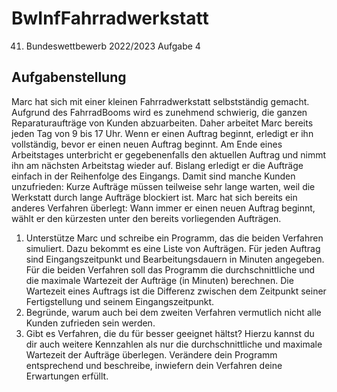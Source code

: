 # BwInfFahrradwerkstatt
41. Bundeswettbewerb 2022/2023 Aufgabe 4

## Aufgabenstellung
Marc hat sich mit einer kleinen Fahrradwerkstatt
selbstständig gemacht. Aufgrund des FahrradBooms wird es zunehmend schwierig, die ganzen
Reparaturaufträge von Kunden abzuarbeiten.
Daher arbeitet Marc bereits jeden Tag von 9 bis
17 Uhr. Wenn er einen Auftrag beginnt, erledigt
er ihn vollständig, bevor er einen neuen Auftrag
beginnt. Am Ende eines Arbeitstages unterbricht er
gegebenenfalls den aktuellen Auftrag und nimmt
ihn am nächsten Arbeitstag wieder auf.
Bislang erledigt er die Aufträge einfach in der Reihenfolge des Eingangs. Damit sind manche Kunden
unzufrieden: Kurze Aufträge müssen teilweise sehr
lange warten, weil die Werkstatt durch lange
Aufträge blockiert ist. Marc hat sich bereits ein
anderes Verfahren überlegt: Wann immer er einen
neuen Auftrag beginnt, wählt er den kürzesten
unter den bereits vorliegenden Aufträgen.

1) Unterstütze Marc und schreibe ein Programm,
das die beiden Verfahren simuliert. Dazu bekommt
es eine Liste von Aufträgen. Für jeden Auftrag sind
Eingangszeitpunkt und Bearbeitungsdauern in
Minuten angegeben. Für die beiden Verfahren soll
das Programm die durchschnittliche und die maximale
Wartezeit der Aufträge (in Minuten) berechnen. Die
Wartezeit eines Auftrags ist die Differenz zwischen
dem Zeitpunkt seiner Fertigstellung und seinem
Eingangszeitpunkt.
2) Begründe, warum auch bei dem zweiten
Verfahren vermutlich nicht alle Kunden zufrieden
sein werden.
3) Gibt es Verfahren, die du für besser geeignet
hältst? Hierzu kannst du dir auch weitere Kennzahlen als nur die durchschnittliche und maximale
Wartezeit der Aufträge überlegen. Verändere dein
Programm entsprechend und beschreibe, inwiefern
dein Verfahren deine Erwartungen erfüllt.
